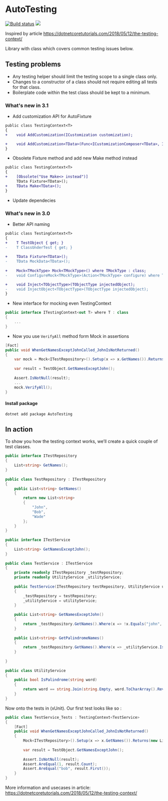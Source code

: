 # AutoTesting
[![Build status](https://ci.appveyor.com/api/projects/status/rndm33j6725jgdv5?svg=true)](https://ci.appveyor.com/project/Ermesx/testing-context)
![](https://img.shields.io/nuget/v/AutoTesting.svg)

Inspired by article https://dotnetcoretutorials.com/2018/05/12/the-testing-context/

Library with class which covers common testing issues below.

## Testing problems

* Any testing helper should limit the testing scope to a single class only.
* Changes to a constructor of a class should not require editing all tests for that class.
* Boilerplate code within the test class should be kept to a minimum.

### What's new in 3.1

* Add customization API for AutoFixture
```diff
public class TestingContext<T> 
{
+    void AddCustomization(ICustomization customization);

+    void AddCustomization<TData>(Func<ICustomizationComposer<TData>, ISpecimenBuilder> composerTransformation);
}
```

* Obsolete Fixture method and add new Make method instead

```diff
public class TestingContext<T> 
{
+    [Obsolete("Use Make<> instead")]
     TData Fixture<TData>();
+    TData Make<TData>();
}
```
* Update dependecies

### What's new in 3.0

* Better API naming 
```diff
public class TestingContext<T> 
{
+    T TestObject { get; }
-    T ClassUnderTest { get; }
    
+    TData Fixture<TData>();
-    TData MockData<TData>();
    
+    Mock<TMockType> Mock<TMockType>() where TMockType : class;
-    void ConfigureMock<TMockType>(Action<TMockType> configure) where TMockType : class;

+    void Inject<TObjectType>(TObjectType injectedObject);
-    void InjectObject<TObjectType>(TObjectType injectedObject);
}
```
* New interface for mocking even TestingContext

```csharp
public interface ITestingContext<out T> where T : class
{
    ...
}
```

* Now you use `VerifyAll` method form Mock in assertions

``` csharp
[Fact]
public void WhenGetNamesExceptJohnCalled_JohnIsNotReturned()
{
    var mock = Mock<ITestRepository>().Setup(x => x.GetNames()).Returns(new List<string> { "bob", "john" });
 
    var result = TestObject.GetNamesExceptJohn();
    
    Assert.IsNotNull(result);
    ...
    mock.VerifyAll();
}

```

#### Install package
```
dotnet add package AutoTesting 
```

## In action

To show you how the testing context works, we’ll create a quick couple of test classes.

``` c#
public interface ITestRepository
{
    List<string> GetNames();
}
 
public class TestRepository : ITestRepository
{
    public List<string> GetNames()
    {
        return new List<string>
        {
            "John",
            "Bob",
            "Wade"
        };
    }
}
 
public interface ITestService
{
    List<string> GetNamesExceptJohn();
}
 
public class TestService : ITestService
{
    private readonly ITestRepository _testRepository;
    private readonly UtilityService _utilityService;
 
    public TestService(ITestRepository testRepository, UtilityService utilityService)
    {
        _testRepository = testRepository;
        _utilityService = utilityService;
    }
 
    public List<string> GetNamesExceptJohn()
    {
        return _testRepository.GetNames().Where(x => !x.Equals("john", StringComparison.CurrentCultureIgnoreCase)).ToList();
    }
 
    public List<string> GetPalindromeNames()
    {
        return _testRepository.GetNames().Where(x => _utilityService.IsPalindrome(x)).ToList();
    }
 
}
 
public class UtilityService
{
    public bool IsPalindrome(string word)
    {
        return word == string.Join(string.Empty, word.ToCharArray().Reverse());
    }
}
```

Now onto the tests in (xUnit). Our first test looks like so :

``` c#
public class TestService_Tests : TestingContext<TestService>
{
    [Fact]
    public void WhenGetNamesExceptJohnCalled_JohnIsNotReturned()
    {
        Mock<ITestRepository>().Setup(x => x.GetNames()).Returns(new List<string> { "bob", "john" });
 
        var result = TestObject.GetNamesExceptJohn();
 
        Assert.IsNotNull(result);
        Assert.AreEqual(1, result.Count);
        Assert.AreEqual("bob", result.First());
    }
}
```

More information and usecases in article:
https://dotnetcoretutorials.com/2018/05/12/the-testing-context/
